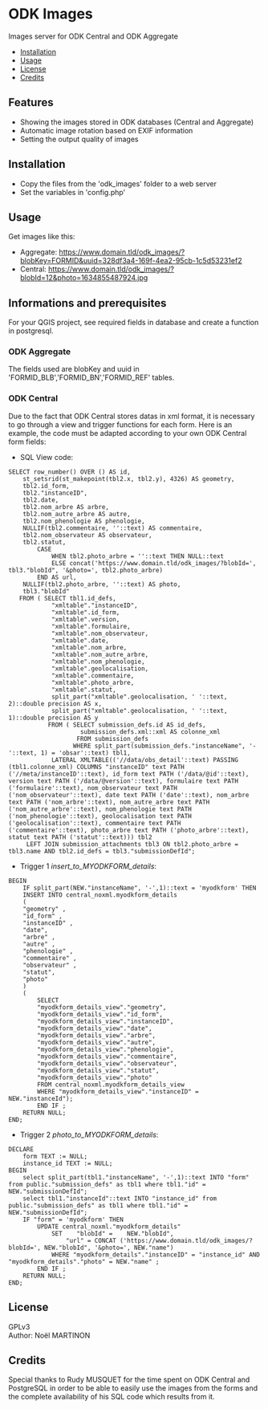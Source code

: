 # ODK Images

Images server for ODK Central and ODK Aggregate

* [Installation](#installation)
* [Usage](#usage)
* [License](#license)
* [Credits](#credits)

## Features

* Showing the images stored in ODK databases (Central and Aggregate)
* Automatic image rotation based on EXIF information
* Setting the output quality of images

## Installation

* Copy the files from the 'odk_images' folder to a web server
* Set the variables in 'config.php'

## Usage

Get images like this:

* Aggregate: https://www.domain.tld/odk_images/?blobKey=FORMID&uuid=328df3a4-169f-4ea2-95cb-1c5d53231ef2
* Central: https://www.domain.tld/odk_images/?blobId=12&photo=1634855487924.jpg

## Informations and prerequisites

For your QGIS project, see required fields in database and create a function in postgresql.

### ODK Aggregate

The fields used are blobKey and uuid in 'FORMID_BLB','FORMID_BN','FORMID_REF' tables.

### ODK Central

Due to the fact that ODK Central stores datas in xml format, it is necessary to go through a view and trigger functions for each form. Here is an example, the code must be adapted according to your own ODK Central form fields:

* SQL View code:

```
SELECT row_number() OVER () AS id,
    st_setsrid(st_makepoint(tbl2.x, tbl2.y), 4326) AS geometry,
    tbl2.id_form,
    tbl2."instanceID",
    tbl2.date,
    tbl2.nom_arbre AS arbre,
    tbl2.nom_autre_arbre AS autre,
    tbl2.nom_phenologie AS phenologie,
    NULLIF(tbl2.commentaire, ''::text) AS commentaire,
    tbl2.nom_observateur AS observateur,
    tbl2.statut,
        CASE
            WHEN tbl2.photo_arbre = ''::text THEN NULL::text
            ELSE concat('https://www.domain.tld/odk_images/?blobId=', tbl3."blobId", '&photo=', tbl2.photo_arbre)
        END AS url,
    NULLIF(tbl2.photo_arbre, ''::text) AS photo,
    tbl3."blobId"
   FROM ( SELECT tbl1.id_defs,
            "xmltable"."instanceID",
            "xmltable".id_form,
            "xmltable".version,
            "xmltable".formulaire,
            "xmltable".nom_observateur,
            "xmltable".date,
            "xmltable".nom_arbre,
            "xmltable".nom_autre_arbre,
            "xmltable".nom_phenologie,
            "xmltable".geolocalisation,
            "xmltable".commentaire,
            "xmltable".photo_arbre,
            "xmltable".statut,
            split_part("xmltable".geolocalisation, ' '::text, 2)::double precision AS x,
            split_part("xmltable".geolocalisation, ' '::text, 1)::double precision AS y
           FROM ( SELECT submission_defs.id AS id_defs,
                    submission_defs.xml::xml AS colonne_xml
                   FROM submission_defs
                  WHERE split_part(submission_defs."instanceName", '-'::text, 1) = 'obsar'::text) tbl1,
            LATERAL XMLTABLE(('//data/obs_detail'::text) PASSING (tbl1.colonne_xml) COLUMNS "instanceID" text PATH ('//meta/instanceID'::text), id_form text PATH ('/data/@id'::text), version text PATH ('/data/@version'::text), formulaire text PATH ('formulaire'::text), nom_observateur text PATH ('nom_observateur'::text), date text PATH ('date'::text), nom_arbre text PATH ('nom_arbre'::text), nom_autre_arbre text PATH ('nom_autre_arbre'::text), nom_phenologie text PATH ('nom_phenologie'::text), geolocalisation text PATH ('geolocalisation'::text), commentaire text PATH ('commentaire'::text), photo_arbre text PATH ('photo_arbre'::text), statut text PATH ('statut'::text))) tbl2
     LEFT JOIN submission_attachments tbl3 ON tbl2.photo_arbre = tbl3.name AND tbl2.id_defs = tbl3."submissionDefId";
```

* Trigger 1 *insert_to_MYODKFORM_details*:

```
BEGIN
    IF split_part(NEW."instanceName", '-',1)::text = 'myodkform' THEN
    INSERT INTO central_noxml.myodkform_details
    (
    "geometry" ,
    "id_form" ,
    "instanceID" ,
    "date",
    "arbre" ,
    "autre" ,
    "phenologie" ,
    "commentaire" ,
    "observateur" ,
    "statut",
    "photo"
    )
    (
        SELECT
        "myodkform_details_view"."geometry",
        "myodkform_details_view"."id_form",
        "myodkform_details_view"."instanceID",
        "myodkform_details_view"."date",
        "myodkform_details_view"."arbre",
        "myodkform_details_view"."autre",
        "myodkform_details_view"."phenologie",
        "myodkform_details_view"."commentaire",
        "myodkform_details_view"."observateur",
        "myodkform_details_view"."statut",
        "myodkform_details_view"."photo"
        FROM central_noxml.myodkform_details_view
        WHERE "myodkform_details_view"."instanceID" = NEW."instanceId");
        END IF ;
    RETURN NULL;
END;
```

* Trigger 2 *photo_to_MYODKFORM_details*:

```
DECLARE
    form TEXT := NULL;
    instance_id TEXT := NULL;
BEGIN
    select split_part(tbl1."instanceName", '-',1)::text INTO "form" from public."submission_defs" as tbl1 where tbl1."id" = NEW."submissionDefId";
    select tbl1."instanceId"::text INTO "instance_id" from public."submission_defs" as tbl1 where tbl1."id" = NEW."submissionDefId";
    IF "form" = 'myodkform' THEN
        UPDATE central_noxml."myodkform_details"
            SET    "blobId" =    NEW."blobId",
                "url" = CONCAT ('https://www.domain.tld/odk_images/?blobId=', NEW."blobId", '&photo=', NEW."name")
            WHERE "myodkform_details"."instanceID" = "instance_id" AND "myodkform_details"."photo" = NEW."name" ;
        END IF ;
    RETURN NULL;
END;
```

## License

GPLv3\
Author: Noël MARTINON

## Credits

Special thanks to Rudy MUSQUET for the time spent on ODK Central and PostgreSQL in order to be able to easily use the images from the forms and the complete availability of his SQL code which results from it.
